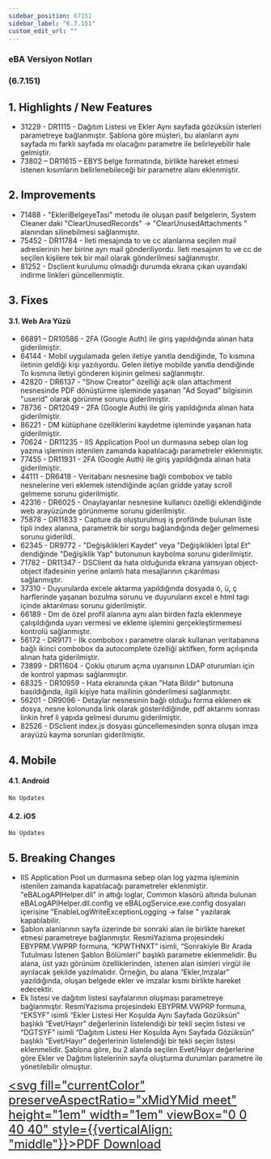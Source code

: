 ```yaml
---
sidebar_position: 67151
sidebar_label: "6.7.151"
custom_edit_url: ""
---
```

### eBA Versiyon Notları

### (6.7.151)

## 1. Highlights / New Features

- 31229 - DR1115 - Dağıtım Listesi ve Ekler Aynı sayfada gözüksün isterleri parametreye
    bağlanmıştır. Şablona göre müşteri, bu alanların aynı sayfada mı farklı sayfada mı olacağını
    parametre ile belirleyebilir hale gelmiştir.
- 73802 – DR11615 – EBYS belge formatında, birlikte hareket etmesi istenen kısımların
    belirlenebileceği bir parametre alanı eklenmiştir.

## 2. Improvements

- 71488 - "EkleriBelgeyeTasi" metodu ile oluşan pasif belgelerin, System Cleaner daki
    "ClearUnusedRecords" -> "ClearUnusedAttachments " alanından silinebilmesi sağlanmıştır.
- 75452 - DR11784 - İleti mesajında to ve cc alanlarına seçilen mail adreslerinin her birine ayrı mail
    gönderiliyordu. İleti mesajının to ve cc de seçilen kişilere tek bir mail olarak gönderilmesi
    sağlanmıştır.
- 81252 - Dsclient kurulumu olmadığı durumda ekrana çıkan uyarıdaki indirme linkleri
    güncellenmiştir.

## 3. Fixes

#### 3.1. Web Ara Yüzü

- 66891 – DR10586 - 2FA (Google Auth) ile giriş yapıldığında alınan hata giderilmiştir.
- 64144 - Mobil uygulamada gelen iletiye yanıtla dendiğinde, To kısmına iletinin geldiği kişi
    yazılıyordu. Gelen iletiye mobilde yanıtla dendiğinde To kısmına iletiyi gönderen kişinin gelmesi
    sağlanmıştır.
- 42820 - DR6137 - "Show Creator" özelliği açık olan attachment nesnesinde PDF dönüştürme
    işleminde yaşanan "Ad Soyad" bilgisinin "userid" olarak görünme sorunu giderilmiştir.
- 78736 - DR12049 - 2FA (Google Auth) ile giriş yapıldığında alınan hata giderilmiştir.
- 86221 - DM kütüphane özelliklerini kaydetme işleminde yaşanan hata giderilmiştir.
- 70624 - DR11235 - IIS Application Pool un durmasına sebep olan log yazma işleminin istenilen
    zamanda kapatılacağı parametreler eklenmiştir.
- 77455 - DR11931 - 2FA (Google Auth) ile giriş yapıldığında alınan hata giderilmiştir.
- 44111 - DR6418 - Veritabanı nesnesine bağlı combobox ve tablo nesnelerine veri eklemek
    istendiğinde açılan gridde yatay scroll gelmeme sorunu giderilmiştir.
- 42316 - DR6025 - Onaylayanlar nesnesine kullanıcı özelliği eklendiğinde web arayüzünde
    görünmeme sorunu giderilmiştir.
- 75878 - DR11833 - Capture da oluşturulmuş iş profilinde bulunan liste tipli index alanına,
    parametrik bir sorgu bağlandığında değer gelmemesi sorunu giderildi.
- 62345 - DR9772 - "Değişiklikleri Kaydet" veya "Değişiklikleri İptal Et" dendiğinde "Değişiklik Yap"
    butonunun kaybolma sorunu giderilmiştir.
- 71782 - DR11347 - DSClient da hata olduğunda ekrana yansıyan object-object ifadesinin yerine
    anlamlı hata mesajlarının çıkarılması sağlanmıştır.
- 37310 - Duyurularda excele aktarma yapıldığında dosyada ö, ü, ç harflerinde yaşanan bozulma
    sorunu ve duyuruların excel e html tagı içinde aktarılması sorunu giderilmiştir.
- 66189 - Dm de özel profil alanına aynı alan birden fazla eklenmeye çalışıldığında uyarı vermesi ve
    ekleme işlemini gerçekleştirmemesi kontrolü sağlanmıştır.
- 56172 - DR9171 - İlk combobox ı parametre olarak kullanan veritabanına bağlı ikinci combobox
    da autocomplete özelliği aktifken, form açılışında alınan hata giderilmiştir.
- 73899 - DR11604 - Çoklu oturum açma uyarısının LDAP oturumları için de kontrol yapması
    sağlanmıştır.
- 68325 - DR10959 - Hata ekranında çıkan "Hata Bildir" butonuna basıldığında, ilgili kişiye hata
    mailinin gönderilmesi sağlanmıştır.
- 56201 - DR9096 - Detaylar nesnesinin bağlı olduğu forma eklenen ek dosya, nesne kolonunda link
    olarak gösterildiğinde, pdf aktarımı sonrası linkin href li yapıda gelmesi durumu giderilmiştir.
- 82526 - DSclient index.js dosyası güncellemesinden sonra oluşan imza arayüzü kayma sorunları
    giderilmiştir.

## 4. Mobile

#### 4.1. Android

```
No Updates
```
#### 4.2. iOS

```
No Updates
```
## 5. Breaking Changes

- IIS Application Pool un durmasına sebep olan log yazma işleminin istenilen zamanda kapatılacağı
    parametreler eklenmiştir. "eBALogAPIHelper.dll" in attığı loglar, Common klasörü altında
    bulunan eBALogAPIHelper.dll.config ve eBALogService.exe.config dosyaları içerisine
    "EnableLogWriteExceptionLogging -> false " yazılarak kapatılabilir.
- Şablon alanlarının sayfa üzerinde bir sonraki alan ile birlikte hareket etmesi parametreye
    bağlanmıştır. ResmiYazisma projesindeki EBYPRM.VWPRP formuna, “KPWTHNXT” isimli,
    “Sonrakiyle Bir Arada Tutulması İstenen Şablon Bölümleri” başlıklı parametre eklenmelidir. Bu
    alana, üst yazı görünüm özelliklerinden, istenen alan isimleri virgül ile ayrılacak şekilde
    yazılmalıdır. Örneğin, bu alana “Ekler,Imzalar” yazıldığında, oluşan belgede ekler ve imzalar kısmı
    birlikte hareket edecektir.
- Ek listesi ve dağıtım listesi sayfalarının oluşması parametreye bağlanmıştır. ResmiYazisma
    projesindeki EBYPRM.VWPRP formuna, “EKSYF” isimli “Ekler Listesi Her Koşulda Aynı Sayfada
    Gözüksün” başlıklı “Evet/Hayır” değerlerinin listelendiği bir tekli seçim listesi ve “DGTSYF” isimli
    “Dağıtım Listesi Her Koşulda Aynı Sayfada Gözüksün” başlıklı “Evet/Hayır” değerlerinin
    listelendiği bir tekli seçim listesi eklenmelidir. Şablona göre, bu 2 alanda seçilen Evet/Hayır değerlerine göre Ekler ve Dağıtım listelerinin sayfa oluşturma durumları parametre ile yönetilebilir olmuştur.





<font size="5"><a href="https://portal.synergynow.io/#/_redirect/MaYrDaqEQOgKxchXxSm1Uk"  target="_blank"><svg fill="currentColor" preserveAspectRatio="xMidYMid meet" height="1em" width="1em" viewBox="0 0 40 40" style={{verticalAlign: "middle"}}><g><path d="m35.8 8.5q0.6 0.6 1 1.7t0.5 1.9v25.8q0 0.8-0.6 1.5t-1.6 0.6h-30q-0.9 0-1.5-0.6t-0.6-1.5v-35.8q0-0.8 0.6-1.5t1.5-0.6h20q0.9 0 2 0.4t1.7 1.1z m-9.9-5.5v8.4h8.4q-0.3-0.6-0.5-0.9l-7-7q-0.3-0.2-0.9-0.5z m8.5 34.1v-22.8h-9.3q-0.9 0-1.5-0.6t-0.6-1.6v-9.2h-17.1v34.2h28.5z m-11.4-13.2q0.7 0.6 1.8 1.3 1.3-0.2 2.6-0.2 3.3 0 4 1.1 0.4 0.5 0 1.2 0 0 0 0l0 0v0.1q-0.2 0.8-1.6 0.8-1.1 0-2.6-0.4t-2.9-1.2q-4.9 0.5-8.7 1.8-3.4 5.9-5.4 5.9-0.4 0-0.7-0.2l-0.5-0.2q0-0.1-0.1-0.2-0.3-0.2-0.2-0.8 0.2-0.8 1.3-2t2.9-2.1q0.3-0.2 0.5 0.1 0.1 0 0.1 0.1 1.1-1.9 2.4-4.4 1.5-3.1 2.3-5.9-0.5-1.8-0.7-3.5t0.2-2.9q0.2-0.9 0.9-0.9h0.5q0.5 0 0.8 0.4 0.4 0.4 0.2 1.5-0.1 0.1-0.1 0.2 0 0 0 0.1v0.7q0 2.8-0.3 4.3 1.2 3.7 3.3 5.3z m-12.9 9.2q1.2-0.6 3.1-3.5-1.2 0.8-2 1.8t-1.1 1.7z m8.9-20.6q-0.4 1-0.1 3 0.1-0.2 0.2-1 0-0.1 0.1-0.9 0.1-0.1 0.1-0.2 0-0.1 0-0.1t0 0 0 0q0-0.5-0.3-0.8 0 0 0 0v0z m-2.8 14.8q3-1.2 6.4-1.8-0.1 0-0.3-0.2t-0.4-0.3q-1.7-1.5-2.8-4-0.6 2-1.9 4.4-0.7 1.3-1 1.9z m14.4-0.4q-0.5-0.5-3.1-0.5 1.7 0.6 2.8 0.6 0.3 0 0.4 0 0 0-0.1-0.1z"></path></g></svg>PDF Download</a></font>

